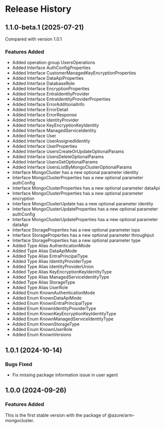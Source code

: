 # Release History

## 1.1.0-beta.1 (2025-07-21)
Compared with version 1.0.1

### Features Added
  - Added operation group UsersOperations
  - Added Interface AuthConfigProperties
  - Added Interface CustomerManagedKeyEncryptionProperties
  - Added Interface DataApiProperties
  - Added Interface DatabaseRole
  - Added Interface EncryptionProperties
  - Added Interface EntraIdentityProvider
  - Added Interface EntraIdentityProviderProperties
  - Added Interface ErrorAdditionalInfo
  - Added Interface ErrorDetail
  - Added Interface ErrorResponse
  - Added Interface IdentityProvider
  - Added Interface KeyEncryptionKeyIdentity
  - Added Interface ManagedServiceIdentity
  - Added Interface User
  - Added Interface UserAssignedIdentity
  - Added Interface UserProperties
  - Added Interface UsersCreateOrUpdateOptionalParams
  - Added Interface UsersDeleteOptionalParams
  - Added Interface UsersGetOptionalParams
  - Added Interface UsersListByMongoClusterOptionalParams
  - Interface MongoCluster has a new optional parameter identity
  - Interface MongoClusterProperties has a new optional parameter authConfig
  - Interface MongoClusterProperties has a new optional parameter dataApi
  - Interface MongoClusterProperties has a new optional parameter encryption
  - Interface MongoClusterUpdate has a new optional parameter identity
  - Interface MongoClusterUpdateProperties has a new optional parameter authConfig
  - Interface MongoClusterUpdateProperties has a new optional parameter dataApi
  - Interface StorageProperties has a new optional parameter iops
  - Interface StorageProperties has a new optional parameter throughput
  - Interface StorageProperties has a new optional parameter type
  - Added Type Alias AuthenticationMode
  - Added Type Alias DataApiMode
  - Added Type Alias EntraPrincipalType
  - Added Type Alias IdentityProviderType
  - Added Type Alias IdentityProviderUnion
  - Added Type Alias KeyEncryptionKeyIdentityType
  - Added Type Alias ManagedServiceIdentityType
  - Added Type Alias StorageType
  - Added Type Alias UserRole
  - Added Enum KnownAuthenticationMode
  - Added Enum KnownDataApiMode
  - Added Enum KnownEntraPrincipalType
  - Added Enum KnownIdentityProviderType
  - Added Enum KnownKeyEncryptionKeyIdentityType
  - Added Enum KnownManagedServiceIdentityType
  - Added Enum KnownStorageType
  - Added Enum KnownUserRole
  - Added Enum KnownVersions

    
## 1.0.1 (2024-10-14)

### Bugs Fixed
- Fix missing package information issue in user agent

## 1.0.0 (2024-09-26)

### Features Added

This is the first stable version with the package of @azure/arm-mongocluster.
